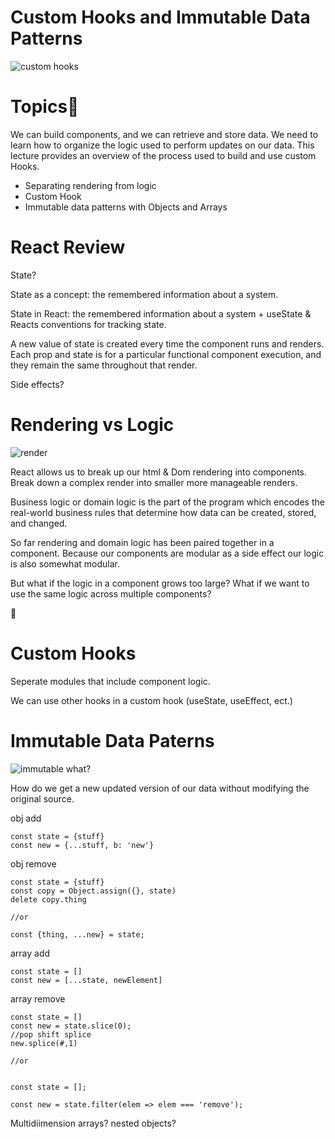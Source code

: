 
# Custom Hooks and Immutable Data Patterns

![custom hooks](https://raw.githubusercontent.com/tborsa/lectures/master/week7/day3/assets/hooks.jpg)


# Topics📢

We can build components, and we can retrieve and store data. We need to learn how to organize the logic used to perform updates on our data. This lecture provides an overview of the process used to build and use custom Hooks.

- Separating rendering from logic
- Custom Hook
- Immutable data patterns with Objects and Arrays


# React Review

State?

State as a concept: the remembered information about a system.

State in React: the remembered information about a system + useState & Reacts conventions for tracking state. 

A new value of state is created every time the component runs and renders.
Each prop and state is for a particular functional component execution, and they remain the same throughout that render. 

Side effects?


# Rendering vs Logic
![render](https://raw.githubusercontent.com/tborsa/lectures/master/week7/day3/assets/render.jpg)


React allows us to break up our html & Dom rendering into components. 
Break down a complex render into smaller more manageable renders. 

Business logic or domain logic is the part of the program which encodes the real-world business rules that determine how data can be created, stored, and changed.

So far rendering and domain logic has been paired together in a component. Because our components are modular as a side effect our logic is also somewhat modular. 

But what if the logic in a component grows too large?
What if we want to use the same logic across multiple components?

🎣

# Custom Hooks

Seperate modules that include component logic. 


We can use other hooks in a custom hook (useState, useEffect, ect.)


# Immutable Data Paterns
![immutable](https://raw.githubusercontent.com/tborsa/lectures/master/week7/day3/assets/immutable.jpg)
what?

How do we get a new updated version of our data without modifying the original source. 


obj add
```
const state = {stuff}
const new = {...stuff, b: 'new'}
```


obj remove
```
const state = {stuff}
const copy = Object.assign({}, state)
delete copy.thing

//or

const {thing, ...new} = state;

```


array add
```
const state = []
const new = [...state, newElement]
```

array remove
```
const state = []
const new = state.slice(0);
//pop shift splice
new.splice(#,1)

//or


const state = [];

const new = state.filter(elem => elem === 'remove');

```


Multidiimension arrays? nested objects?